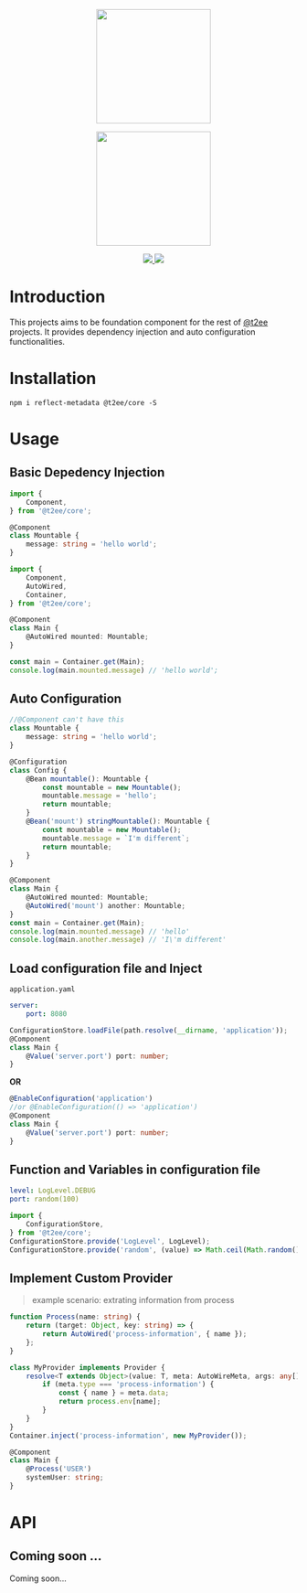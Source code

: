 <p align="center">
    <a href="//t2ee.org">
        <img width="200" src="//t2ee.org/img/logos/t2ee.png">
    </a>
</p>
<p align="center">
    <a href="//core.t2ee.org">
        <img width="200" src="//t2ee.org/img/logos/core.png">
    </a>
</p>

<p align="center">
    <a href="https://travis-ci.org/t2ee/core">
        <img src="https://img.shields.io/travis/t2ee/core/master.svg?style=flat-square">
    </a>
    <a href="https://coveralls.io/r/t2ee/core?branch=master">
        <img src="https://img.shields.io/coveralls/t2ee/core/master.svg?style=flat-square">
    </a>
</p>

# Introduction

This projects aims to be foundation component for the rest of [@t2ee](https://github.com/t2ee) projects. It provides dependency injection and auto configuration functionalities.

# Installation

`npm i reflect-metadata @t2ee/core -S`

# Usage

## Basic Depedency Injection
```typescript
import {
    Component,
} from '@t2ee/core';

@Component
class Mountable {
    message: string = 'hello world';
}
```

```typescript
import {
    Component,
    AutoWired,
    Container,
} from '@t2ee/core';

@Component
class Main {
    @AutoWired mounted: Mountable;
}

const main = Container.get(Main);
console.log(main.mounted.message) // 'hello world';
```

## Auto Configuration
```typescript
//@Component can't have this
class Mountable {
    message: string = 'hello world';
}
```

```typescript
@Configuration
class Config {
    @Bean mountable(): Mountable {
        const mountable = new Mountable();
        mountable.message = 'hello';
        return mountable;
    }
    @Bean('mount') stringMountable(): Mountable {
        const mountable = new Mountable();
        mountable.message = `I'm different`;
        return mountable;
    }
}
```

```typescript
@Component
class Main {
    @AutoWired mounted: Mountable;
    @AutoWired('mount') another: Mountable;
}
const main = Container.get(Main);
console.log(main.mounted.message) // 'hello'
console.log(main.another.message) // 'I\'m different'
```

## Load configuration file and Inject

`application.yaml`
```yaml
server:
    port: 8080
```

```typescript
ConfigurationStore.loadFile(path.resolve(__dirname, 'application'));
@Component
class Main {
    @Value('server.port') port: number;
}
```

__OR__

```typescript
@EnableConfiguration('application')
//or @EnableConfiguration(() => 'application')
@Component
class Main {
    @Value('server.port') port: number;
}
```

## Function and Variables in configuration file

```yaml
level: LogLevel.DEBUG
port: random(100)
```

```typescript
import {
    ConfigurationStore,
} from '@t2ee/core';
ConfigurationStore.provide('LogLevel', LogLevel);
ConfigurationStore.provide('random', (value) => Math.ceil(Math.random() * value));
```

## Implement Custom Provider

> example scenario: extrating information from process

```typescript
function Process(name: string) {
    return (target: Object, key: string) => {
        return AutoWired('process-information', { name });
    };
}
```

```typescript
class MyProvider implements Provider {
    resolve<T extends Object>(value: T, meta: AutoWireMeta, args: any[]) {
        if (meta.type === 'process-information') {
            const { name } = meta.data;
            return process.env[name];
        }
    }
}
Container.inject('process-information', new MyProvider());
```

```typescript
@Component
class Main {
    @Process('USER')
    systemUser: string;
}
```

# API

## Coming soon ...

Coming soon...
